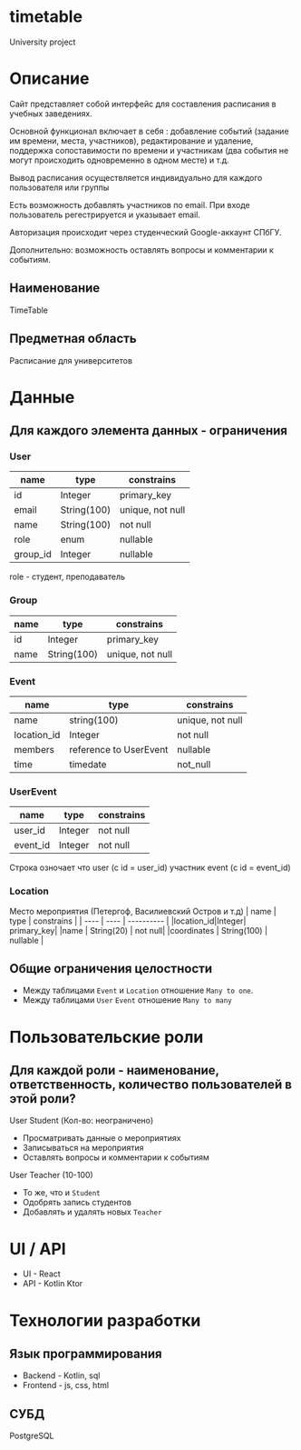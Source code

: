 # timetable
University project

# Описание

Сайт представляет собой интерфейс для составления расписания в учебных заведениях. 

Основной функционал включает в себя : 
добавление событий (задание им времени, места, участников),
редактирование и удаление, поддержка сопоставимости по времени и участникам (два события не могут
происходить одновременно в одном месте) и т.д.

Вывод расписания осуществляется индивидуально для каждого пользователя или группы

Есть возможность добавлять участников по email. При входе пользователь регестрируется и указывает email.

Авторизация происходит через студенческий Google-аккаунт СПбГУ.

Дополнительно: возможность оставлять вопросы и комментарии к событиям.

## Наименование

TimeTable

## Предметная область

Расписание для университетов

# Данные
## Для каждого элемента данных - ограничения
### User
| name | type | constrains |
| ---- | ---- | ---------- |
| id   | Integer|  primary_key|
| email| String(100)| unique, not null|
| name | String(100)| not null |
| role | enum | nullable |
| group_id | Integer | nullable |

role - студент, преподаватель

### Group
| name | type | constrains |
| ---- | ---- | ---------- |
| id   | Integer|  primary_key|
| name | String(100) | unique, not null|

### Event
| name | type | constrains |
| ---- | ---- | ---------- |
| name |string(100)|unique, not null|
| location_id |Integer| not null|
| members | reference to UserEvent | nullable |
|time | timedate | not_null | 

### UserEvent
| name | type | constrains |
| ---- | ---- | ---------- |
| user_id | Integer |not null|
| event_id | Integer | not null|
Строка озночает что user (с id = user_id) участник event (с id = event_id)

### Location
Место мероприятия (Петергоф, Василиевский Остров и т.д)
| name | type | constrains |
| ---- | ---- | ---------- |
|location_id|Integer| primary_key|
|name | String(20) | not null|
|coordinates | String(100) | nullable |


## Общие ограничения целостности
* Между таблицами `Event` и `Location` отношение `Many to one`. 
* Между таблицами `User` `Event` отношение `Many to many`
# Пользовательские роли
## Для каждой роли - наименование, ответственность, количество пользователей в этой роли?

User Student (Кол-во: неограничено)
* Просматривать данные о мероприятиях
* Записываться на мероприятия 
* Оставлять вопросы и комментарии к событиям

User Teacher (10-100)
* То же, что и `Student`
* Одобрять запись студентов
* Добавлять и удалять новых `Teacher`

# UI / API 
* UI -  React
* API - Kotlin Ktor
# Технологии разработки
## Язык программирования

* Backend - Kotlin, sql
* Frontend - js, css, html

## СУБД
PostgreSQL
